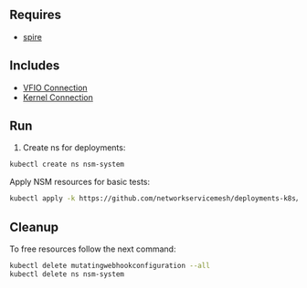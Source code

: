 ## Requires

- [spire](../spire)

## Includes

- [VFIO Connection](../use-cases/Vfio2Noop)
- [Kernel Connection](../use-cases/SriovKernel2Noop)

## Run

1. Create ns for deployments:
```bash
kubectl create ns nsm-system
```

Apply NSM resources for basic tests:
```bash
kubectl apply -k https://github.com/networkservicemesh/deployments-k8s/examples/sriov?ref=05a7113ad9d75fad49af8c2b8f426e04a95e405f
```

## Cleanup

To free resources follow the next command:
```bash
kubectl delete mutatingwebhookconfiguration --all
kubectl delete ns nsm-system
```
